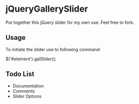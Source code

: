 jQueryGallerySlider
=============

Put together this jQuery slider for my own use. Feel free to fork. 

Usage
-------

To initiate the slider use to following command: 

  $('#element').galSlider();


Todo List
-------

* Documentation
* Comments
* Slider Options

